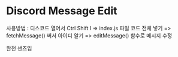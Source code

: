 # Discord Message Edit
사용방법 : 디스코드 열어서 Ctrl Shift I => index.js 파일 코드 전체 넣기 => fetchMessage() 써서 아이디 알기 => editMessage() 함수로 메시지 수정

완전 샌즈임
